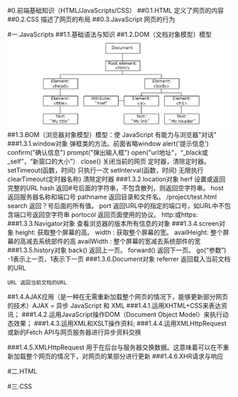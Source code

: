 #0.前端基础知识（HTML/JavaScripts/CSS）
##0.1.HTML 定义了网页的内容
##0.2.CSS 描述了网页的布局
##0.3.JavaScript 网页的行为

#一.JavaScripts
##1.1.基础语法与知识
##1.2.DOM（文档对象模型）模型
![](https://github.com/HelloWucq/working-knowledge-point/raw/master/%E5%AD%A6%E4%B9%A0%E5%9B%BE%E7%89%87/DOM%E5%9B%BE.png)
##1.3.BOM（浏览器对象模型）模型：使 JavaScript 有能力与浏览器"对话"
###1.3.1.window对象
    弹框类的方法。前面省略window
	alert('提示信息')
	confirm("确认信息")
	prompt("弹出输入框")
	open("url地址"，“_black或_self”，“新窗口的大小”）
	close()  关闭当前的网页
	定时器，清除定时器。
	setTimeout(函数，时间) 只执行一次
	setInterval(函数，时间) 无限执行
	clearTimeout(定时器名称) 清除定时器
###1.3.2.location对象
    herf 设置或返回完整的URL
	hash 返回#号后面的字符串，不包含散列，则返回空字符串。
	host 返回服务器名称和端口号
	pathname 返回目录和文件名。 /project/test.html
	search 返回？号后面的所有值。
	port 返回URL中的指定的端口号，如URL中不包含端口号返回空字符串
	portocol 返回页面使用的协议。 http:或https:
###1.3.3.Navigator对象
    查看浏览器的版本所有信息的对象
###1.3.4.screen对象
    height: 获取整个屏幕的高。
	width : 获取整个屏幕的宽。
	availHeight: 整个屏幕的高减去系统部件的高
	availWidth : 整个屏幕的宽减去系统部件的宽
###1.3.5.history对象
	back() 返回上一页。
	forward() 返回下一页。
	go(“参数”) -1表示上一页，1表示下一页
###1.3.6.Document对象
	referrer	返回载入当前文档的URL

	URL	返回当前文档的URL

##1.4.AJAX应用（是一种在无需重新加载整个网页的情况下，能够更新部分网页的技术）AJAX = 异步 JavaScript 和 XML
###1.4.1.运用XHTML+CSS来表达资讯；
###1.4.2.运用JavaScript操作DOM（Document Object Model）来执行动态效果；
###1.4.3.运用XML和XSLT操作资料;
###1.4.4.运用XMLHttpRequest或新的Fetch API与网页服务器进行异步资料交换

###1.4.5.XMLHttpRequest 用于在后台与服务器交换数据。这意味着可以在不重新加载整个网页的情况下，对网页的某部分进行更新
###1.4.6.XHR请求与响应


#二.HTML

#三.CSS

